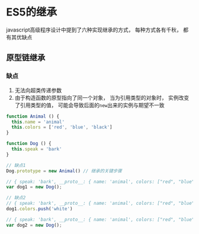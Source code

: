# ES5的继承

javascript高级程序设计中提到了六种实现继承的方式， 每种方式各有千秋， 都有其优缺点

## 原型链继承

### 缺点

1. 无法向超类传递参数
2. 由于构造函数的原型指向了同一个对象， 当为引用类型的对象时， 实例改变了引用类型的值，
可能会导致后面的`new`出来的实例与期望不一致

```javascript
function Animal () {
  this.name = 'animal'
  this.colors = ['red', 'blue', 'black']
}

function Dog () {
  this.speak = 'bark'
}

// 缺点1
Dog.prototype = new Animal() // 继承的关键步骤

// { speak: 'bark', __proto__: { name: 'animal', colors: ["red", "blue", "black"] } }
var dog1 = new Dog();

// 缺点2
// { speak: 'bark', __proto__: { name: 'animal', colors: ["red", "blue", "black", "white"] } }
dog1.colors.push('white')

// { speak: 'bark', __proto__: { name: 'animal', colors: ["red", "blue", "black", "white"] } }
var dog2 = new Dog();
```
